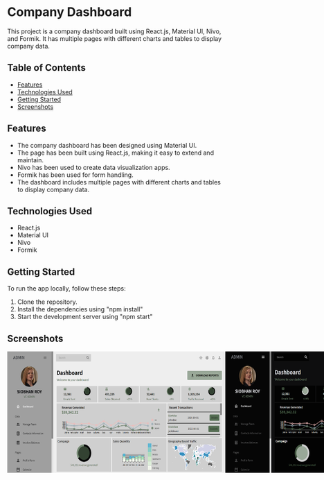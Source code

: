 # Company Dashboard

This project is a company dashboard built using React.js, Material UI, Nivo, and Formik. It has multiple pages with different charts and tables to display company data.


## Table of Contents
+ [Features](#Features)
+ [Technologies Used](#Technologies-Used)
+ [Getting Started](#Getting-Started)
+ [Screenshots](#Screenshots)


## Features
+ The company dashboard has been designed using Material UI.
+ The page has been built using React.js, making it easy to extend and maintain.
+ Nivo has been used to create data visualization apps.
+ Formik has been used for form handling.
+ The dashboard includes multiple pages with different charts and tables to display company data.

## Technologies Used
+ React.js
+ Material UI
+ Nivo
+ Formik

## Getting Started
To run the app locally, follow these steps:

1. Clone the repository.
2. Install the dependencies using "npm install"
3. Start the development server using "npm start"

## Screenshots
<div style="display: flex; flex-direction: row;">
  <img  style="margin-bottom: 10px;" src="https://github.com/NilArj/company-dashboard/blob/8f545ddc6ef854ca188a5cadd4988bc0003ef58f/src/images/screenshot(1).png" alt="dashboard" width="600" height="280">
   <img  style="margin-bottom: 10px;" src="https://github.com/NilArj/company-dashboard/blob/8f545ddc6ef854ca188a5cadd4988bc0003ef58f/src/images/screenshot.png" alt="dashboard" width="600" height="280">
   <img  style="margin-bottom: 10px;" src="https://github.com/NilArj/company-dashboard/blob/8f545ddc6ef854ca188a5cadd4988bc0003ef58f/src/images/ezgif-video-to-gif.gif" alt="dashboard" width="600" height="280">
 
</div>

